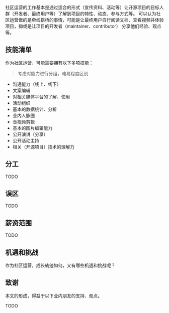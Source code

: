 社区运营的工作基本是通过适合的形式（宣传资料、活动等）让开源项目的目标人群（开发者、最终用户等）了解到项目的特性、动态、参与方式等。
可以认为社区运营做的是牵线搭桥的事情，可能是让最终用户自行阅读文档、查看视频并体验项目，抑或是让项目的开发者（maintainer、contributor）
分享他们经验、观点等。

## 技能清单
作为社区运营，可能需要拥有以下多项技能：
> 考虑对能力进行分组，难易程度区别

* 沟通能力（线上、线下）
* 文案编辑
* 对相关媒体平台的了解、使用
* 活动组织
* 基本的数据统计、分析
* 业内人脉圈
* 音视频剪辑
* 基本的图片编辑能力
* 公开演讲（分享）
* 公开活动主持
* 相关（开源项目）技术的理解力

## 分工
TODO

## 误区
TODO

## 薪资范围
TODO

## 机遇和挑战
作为社区运营，成长轨迹如何，又有哪些机遇和挑战呢？

## 致谢
本文的形成，得益于以下业内朋友的支持、观点。

TODO
